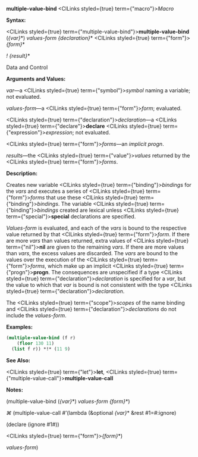 **multiple-value-bind** <ClLinks styled={true} term={"macro"}><i>Macro</i></ClLinks> 



**Syntax:** 



<ClLinks styled={true} term={"multiple-value-bind"}><b>multiple-value-bind</b></ClLinks> (*\{var\}*\*) *values-form \{declaration\}*\* <ClLinks styled={true} term={"form"}><i>\{form\}</i></ClLinks>\* 



*! \{result\}*\* 



Data and Control 



 



 



**Arguments and Values:** 



*var*—a <ClLinks styled={true} term={"symbol"}><i>symbol</i></ClLinks> naming a variable; not evaluated. 



*values-form*—a <ClLinks styled={true} term={"form"}><i>form</i></ClLinks>; evaluated. 



<ClLinks styled={true} term={"declaration"}><i>declaration</i></ClLinks>—a <ClLinks styled={true} term={"declare"}><b>declare</b></ClLinks> <ClLinks styled={true} term={"expression"}><i>expression</i></ClLinks>; not evaluated. 



<ClLinks styled={true} term={"form"}><i>forms</i></ClLinks>—an *implicit progn*. 



*results*—the <ClLinks styled={true} term={"value"}><i>values</i></ClLinks> returned by the <ClLinks styled={true} term={"form"}><i>forms</i></ClLinks>. 



**Description:** 



Creates new variable <ClLinks styled={true} term={"binding"}><i>bindings</i></ClLinks> for the *vars* and executes a series of <ClLinks styled={true} term={"form"}><i>forms</i></ClLinks> that use these <ClLinks styled={true} term={"binding"}><i>bindings</i></ClLinks>. The variable <ClLinks styled={true} term={"binding"}><i>bindings</i></ClLinks> created are lexical unless <ClLinks styled={true} term={"special"}><b>special</b></ClLinks> declarations are specified. 



*Values-form* is evaluated, and each of the *vars* is bound to the respective value returned by that <ClLinks styled={true} term={"form"}><i>form</i></ClLinks>. If there are more *vars* than values returned, extra values of <ClLinks styled={true} term={"nil"}><b>nil</b></ClLinks> are given to the remaining *vars*. If there are more values than *vars*, the excess values are discarded. The *vars* are bound to the values over the execution of the <ClLinks styled={true} term={"form"}><i>forms</i></ClLinks>, which make up an implicit <ClLinks styled={true} term={"progn"}><b>progn</b></ClLinks>. The consequences are unspecified if a type <ClLinks styled={true} term={"declaration"}><i>declaration</i></ClLinks> is specified for a *var*, but the value to which that *var* is bound is not consistent with the type <ClLinks styled={true} term={"declaration"}><i>declaration</i></ClLinks>. 



The <ClLinks styled={true} term={"scope"}><i>scopes</i></ClLinks> of the name binding and <ClLinks styled={true} term={"declaration"}><i>declarations</i></ClLinks> do not include the *values-form*. 



**Examples:**
```lisp
(multiple-value-bind (f r) 
    (floor 130 11) 
  (list f r)) *!* (11 9) 
```
**See Also:** 



<ClLinks styled={true} term={"let"}><b>let</b></ClLinks>, <ClLinks styled={true} term={"multiple-value-call"}><b>multiple-value-call</b></ClLinks> 



**Notes:** 



(multiple-value-bind (*\{var\}*\*) *values-form \{form\}*\*) 



*⌘* (multiple-value-call #’(lambda (&amp;optional *\{var\}*\* &amp;rest #1=#:ignore) 



(declare (ignore #1#)) 



<ClLinks styled={true} term={"form"}><i>\{form\}</i></ClLinks>\*) 



*values-form*) 







 



 



